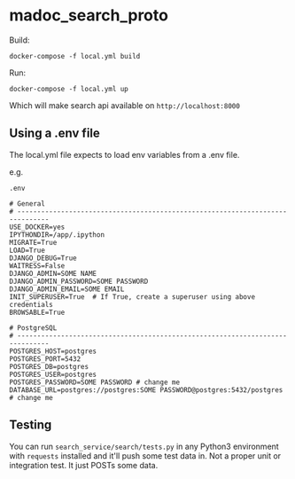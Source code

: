 # madoc_search_proto

Build:

`docker-compose -f local.yml build`

Run:

`docker-compose -f local.yml up`

Which will make search api available on `http://localhost:8000`

## Using a .env file

The local.yml file expects to load env variables from a .env file.

e.g.

`.env`

```..env
# General
# ------------------------------------------------------------------------------
USE_DOCKER=yes
IPYTHONDIR=/app/.ipython
MIGRATE=True
LOAD=True
DJANGO_DEBUG=True
WAITRESS=False
DJANGO_ADMIN=SOME NAME
DJANGO_ADMIN_PASSWORD=SOME PASSWORD
DJANGO_ADMIN_EMAIL=SOME EMAIL
INIT_SUPERUSER=True  # If True, create a superuser using above credentials
BROWSABLE=True

# PostgreSQL
# ------------------------------------------------------------------------------
POSTGRES_HOST=postgres
POSTGRES_PORT=5432
POSTGRES_DB=postgres
POSTGRES_USER=postgres
POSTGRES_PASSWORD=SOME PASSWORD # change me
DATABASE_URL=postgres://postgres:SOME PASSWORD@postgres:5432/postgres  # change me
```


## Testing

You can run `search_service/search/tests.py` in any Python3 environment with `requests` installed and it'll push 
some test data in. Not a proper unit or integration test. It just POSTs
some data.